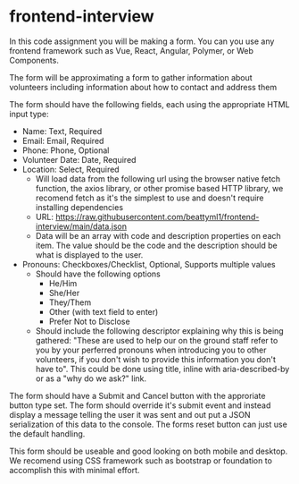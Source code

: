 # frontend-interview

In this code assignment you will be making a form. You can you use any frontend framework such as Vue, React, Angular, Polymer, or Web Components.

The form will be approximating a form to gather information about volunteers including information about how to contact and address them

The form should have the following fields, each using the appropriate HTML input type:
- Name: Text, Required
- Email: Email, Required
- Phone: Phone, Optional
- Volunteer Date: Date, Required
- Location: Select, Required
  - Will load data from the following url using the browser native fetch function, the axios library, or other promise based HTTP library, we recomend fetch as it's the simplest to use and doesn't require installing dependencies
  - URL: https://raw.githubusercontent.com/beattyml1/frontend-interview/main/data.json
  - Data will be an array with code and description properties on each item. The value should be the code and the description should be what is displayed to the user.
- Pronouns: Checkboxes/Checklist, Optional, Supports multiple values
  - Should have the following options 
    -  He/Him
    -  She/Her
    -  They/Them
    -  Other (with text field to enter)
    -  Prefer Not to Disclose
  -  Should include the following descriptor explaining why this is being gathered: "These are used to help our on the ground staff refer to you by your perferred pronouns when introducing you to other volunteers, if you don't wish to provide this information you don't have to". This could be done using title, inline with aria-described-by or as a "why do we ask?" link.


The form should have a Submit and Cancel button with the approriate button type set.
The form should override it's submit event and instead display a message telling the user it was sent and out put a JSON serialization of this data to the console.
The forms reset button can just use the default handling.

This form should be useable and good looking on both mobile and desktop. We recomend using CSS framework such as bootstrap or foundation to accomplish this with minimal effort.







